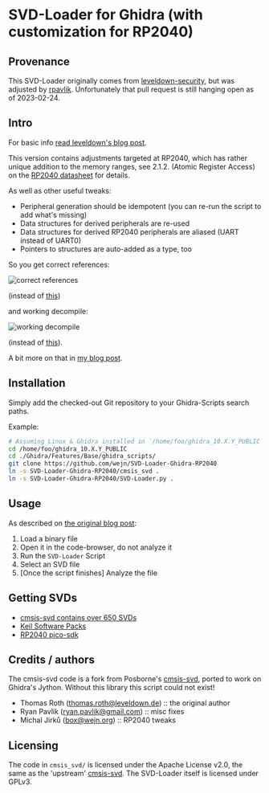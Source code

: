 # SVD-Loader for Ghidra (with customization for RP2040)

## Provenance

This SVD-Loader originally comes from [leveldown-security](https://github.com/leveldown-security/SVD-Loader-Ghidra),
but was adjusted by [rpavlik](https://github.com/rpavlik/SVD-Loader-Ghidra).
Unfortunately that pull request is still hanging open as of 2023-02-24.

## Intro

For basic info [read leveldown's blog post](https://leveldown.de/blog/svd-loader/).

This version contains adjustments targeted at RP2040, which has rather unique
addition to the memory ranges, see 2.1.2. (Atomic Register Access) on the
[RP2040 datasheet](https://datasheets.raspberrypi.com/rp2040/rp2040-datasheet.pdf)
for details.

As well as other useful tweaks:

- Peripheral generation should be idempotent (you can re-run the script to add what's missing)
- Data structures for derived peripherals are re-used
- Data structures for derived RP2040 peripherals are aliased (UART instead of UART0)
- Pointers to structures are auto-added as a type, too

So you get correct references:

![correct references](https://wejn.org/assets/2023-rp2040-ghidra/post-refs.png)

(instead of [this](https://wejn.org/assets/2023-rp2040-ghidra/pre-refs.png))

and working decompile:

![working decompile](https://wejn.org/assets/2023-rp2040-ghidra/post-decompile.png)

(instead of [this](https://wejn.org/assets/2023-rp2040-ghidra/pre-decompile.png)).

A bit more on that in [my blog post](https://wejn.org/2023/02/making-ghidra-svd-loader-play-nice-with-rp2040/).

## Installation

Simply add the checked-out Git repository to your Ghidra-Scripts search paths.

Example:

``` sh
# Assuming Linux & Ghidra installed in `/home/foo/ghidra_10.X.Y_PUBLIC`
cd /home/foo/ghidra_10.X.Y_PUBLIC
cd ./Ghidra/Features/Base/ghidra_scripts/
git clone https://github.com/wejn/SVD-Loader-Ghidra-RP2040
ln -s SVD-Loader-Ghidra-RP2040/cmsis_svd .
ln -s SVD-Loader-Ghidra-RP2040/SVD-Loader.py .
```

## Usage

As described on [the original blog post](https://leveldown.de/blog/svd-loader/):

1. Load a binary file
1. Open it in the code-browser, do not analyze it
1. Run the `SVD-Loader` Script
1. Select an SVD file
1. [Once the script finishes] Analyze the file

## Getting SVDs

- [cmsis-svd contains over 650 SVDs](https://github.com/posborne/cmsis-svd/)
- [Keil Software Packs](https://www.keil.com/pack)
- [RP2040 pico-sdk](https://github.com/raspberrypi/pico-sdk/tree/master/src/rp2040/hardware_regs)

## Credits / authors

The cmsis-svd code is a fork from Posborne's
[cmsis-svd](https://github.com/posborne/cmsis-svd/), ported to work on Ghidra's
Jython. Without this library this script could not exist!

- Thomas Roth (thomas.roth@leveldown.de) :: the original author
- Ryan Pavlik (ryan.pavlik@gmail.com) :: misc fixes 
- Michal Jirků (box@wejn.org) :: RP2040 tweaks

## Licensing

The code in `cmsis_svd/` is licensed under the Apache License v2.0, the same as
the 'upstream' [cmsis-svd](https://github.com/posborne/cmsis-svd/). The
SVD-Loader itself is licensed under GPLv3.
